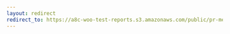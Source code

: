 ```yaml
---
layout: redirect
redirect_to: https://a8c-woo-test-reports.s3.amazonaws.com/public/pr-merge/39671/e2e/index.html
---
```

